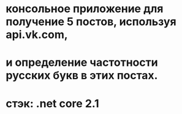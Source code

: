 # консольное приложение для получение 5 постов, используя api.vk.com,
# и определение частотности русских букв в этих постах.
# стэк: .net core 2.1